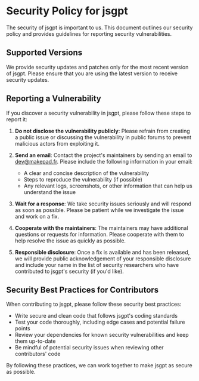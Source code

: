 # Security Policy for jsgpt

The security of jsgpt is important to us. This document outlines our security policy and provides guidelines for reporting security vulnerabilities.

## Supported Versions

We provide security updates and patches only for the most recent version of jsgpt. Please ensure that you are using the latest version to receive security updates.

## Reporting a Vulnerability

If you discover a security vulnerability in jsgpt, please follow these steps to report it:

1. **Do not disclose the vulnerability publicly**: Please refrain from creating a public issue or discussing the vulnerability in public forums to prevent malicious actors from exploiting it.

2. **Send an email**: Contact the project's maintainers by sending an email to dev@makepad.fr. Please include the following information in your email:
   - A clear and concise description of the vulnerability
   - Steps to reproduce the vulnerability (if possible)
   - Any relevant logs, screenshots, or other information that can help us understand the issue

3. **Wait for a response**: We take security issues seriously and will respond as soon as possible. Please be patient while we investigate the issue and work on a fix.

4. **Cooperate with the maintainers**: The maintainers may have additional questions or requests for information. Please cooperate with them to help resolve the issue as quickly as possible.

5. **Responsible disclosure**: Once a fix is available and has been released, we will provide public acknowledgement of your responsible disclosure and include your name in the list of security researchers who have contributed to jsgpt's security (if you'd like).

## Security Best Practices for Contributors

When contributing to jsgpt, please follow these security best practices:

- Write secure and clean code that follows jsgpt's coding standards
- Test your code thoroughly, including edge cases and potential failure points
- Review your dependencies for known security vulnerabilities and keep them up-to-date
- Be mindful of potential security issues when reviewing other contributors' code

By following these practices, we can work together to make jsgpt as secure as possible.